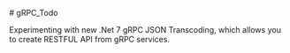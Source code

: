 #   g R P C _ T o d o 


Experimenting with new .Net 7 gRPC JSON Transcoding, which allows you to create RESTFUL API from gRPC services.
 
 
